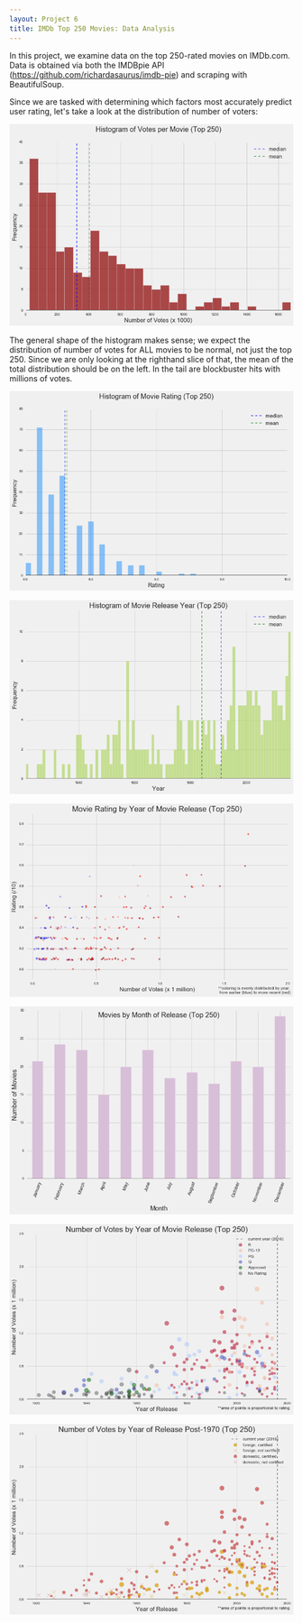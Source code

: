 ```yaml
---
layout: Project 6
title: IMDb Top 250 Movies: Data Analysis
---
```

In this project, we examine data on the top 250-rated movies on IMDb.com.  Data is obtained via both the IMDBpie API (https://github.com/richardasaurus/imdb-pie) and scraping with BeautifulSoup.  

Since we are tasked with determining which factors most accurately predict user rating, let's take a look at the distribution of number of voters:

![histo](../images/movievotehisto.png)

The general shape of the histogram makes sense; we expect the distribution of number of votes for ALL movies to be normal, not just the top 250.  Since we are only looking at the righthand slice of that, the mean of the total distribution should be on the left.  In the tail are blockbuster hits with millions of votes.

![histo](../images/movieratinghisto.png)



![histo](../images/movieyearhisto.png)

![jitter](../images/moviejitter.png)

![bar](../images/moviemonthbar.png)

![scatter](../images/moviescatterplot.png)

![scatter](../images/foreigndomesticNR.png)
